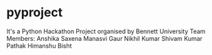 # pyproject

It's a Python Hackathon Project organised by Bennett University
Team Members:
Anshika Saxena
Manasvi Gaur
Nikhil Kumar
Shivam Kumar Pathak
Himanshu Bisht
